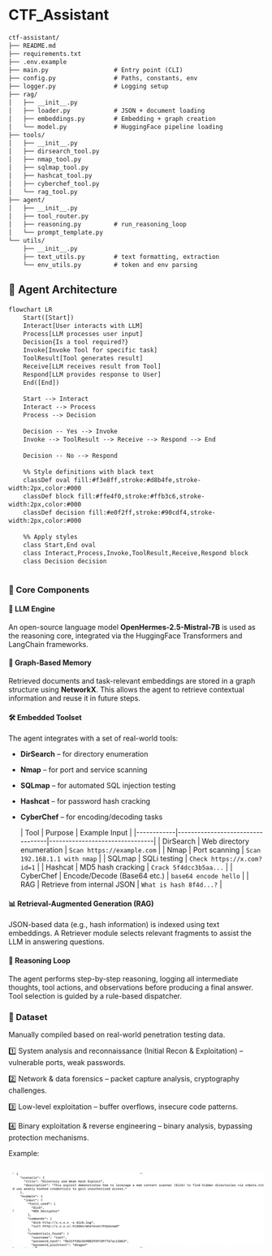 # CTF_Assistant

```
ctf-assistant/
├── README.md
├── requirements.txt
├── .env.example
├── main.py                  # Entry point (CLI)
├── config.py                # Paths, constants, env
├── logger.py                # Logging setup
├── rag/
│   ├── __init__.py
│   ├── loader.py            # JSON + document loading
│   ├── embeddings.py        # Embedding + graph creation
│   └── model.py             # HuggingFace pipeline loading
├── tools/
│   ├── __init__.py
│   ├── dirsearch_tool.py
│   ├── nmap_tool.py
│   ├── sqlmap_tool.py
│   ├── hashcat_tool.py
│   ├── cyberchef_tool.py
│   └── rag_tool.py
├── agent/
│   ├── __init__.py
│   ├── tool_router.py
│   ├── reasoning.py         # run_reasoning_loop
│   └── prompt_template.py
└── utils/
    ├── __init__.py
    ├── text_utils.py        # text formatting, extraction
    └── env_utils.py         # token and env parsing
```
## 🧩 Agent Architecture
```mermaid
flowchart LR
    Start([Start])
    Interact[User interacts with LLM]
    Process[LLM processes user input]
    Decision{Is a tool required?}
    Invoke[Invoke Tool for specific task]
    ToolResult[Tool generates result]
    Receive[LLM receives result from Tool]
    Respond[LLM provides response to User]
    End([End])

    Start --> Interact
    Interact --> Process
    Process --> Decision

    Decision -- Yes --> Invoke
    Invoke --> ToolResult --> Receive --> Respond --> End

    Decision -- No --> Respond

    %% Style definitions with black text
    classDef oval fill:#f3e8ff,stroke:#d8b4fe,stroke-width:2px,color:#000
    classDef block fill:#ffe4f0,stroke:#ffb3c6,stroke-width:2px,color:#000
    classDef decision fill:#e0f2ff,stroke:#90cdf4,stroke-width:2px,color:#000

    %% Apply styles
    class Start,End oval
    class Interact,Process,Invoke,ToolResult,Receive,Respond block
    class Decision decision


```


### 🔹 Core Components

#### 🧠 LLM Engine  
An open-source language model **OpenHermes-2.5-Mistral-7B** is used as the reasoning core, integrated via the HuggingFace Transformers and LangChain frameworks.

#### 🧾 Graph-Based Memory  
Retrieved documents and task-relevant embeddings are stored in a graph structure using **NetworkX**. This allows the agent to retrieve contextual information and reuse it in future steps.

#### 🛠️ Embedded Toolset  
The agent integrates with a set of real-world tools:
- **DirSearch** – for directory enumeration  
- **Nmap** – for port and service scanning  
- **SQLmap** – for automated SQL injection testing  
- **Hashcat** – for password hash cracking  
- **CyberChef** – for encoding/decoding tasks

  | Tool       | Purpose                          | Example Input                  |
|------------|----------------------------------|--------------------------------|
| DirSearch  | Web directory enumeration        | `Scan https://example.com`     |
| Nmap       | Port scanning                    | `Scan 192.168.1.1 with nmap`   |
| SQLmap     | SQLi testing                     | `Check https://x.com?id=1`     |
| Hashcat    | MD5 hash cracking                | `Crack 5f4dcc3b5aa...`         |
| CyberChef  | Encode/Decode (Base64 etc.)      | `base64 encode hello`          |
| RAG        | Retrieve from internal JSON      | `What is hash 8f4d...?`        |



#### 📊 Retrieval-Augmented Generation (RAG)  
JSON-based data (e.g., hash information) is indexed using text embeddings. A Retriever module selects relevant fragments to assist the LLM in answering questions.

#### 🔄 Reasoning Loop  
The agent performs step-by-step reasoning, logging all intermediate thoughts, tool actions, and observations before producing a final answer. Tool selection is guided by a rule-based dispatcher.




### 💾 Dataset
Manually compiled based on real-world penetration testing data.

1️⃣ System analysis and reconnaissance (Initial Recon & Exploitation) – vulnerable ports, weak passwords.

2️⃣ Network & data forensics – packet capture analysis, cryptography challenges.

3️⃣ Low-level exploitation – buffer overflows, insecure code patterns.

4️⃣ Binary exploitation & reverse engineering – binary analysis, bypassing protection mechanisms.

Example:

<pre>
  <div id="header" align="center"> <img src=data/dataset_ex.png width="1000"/>
  </div>
</pre>


